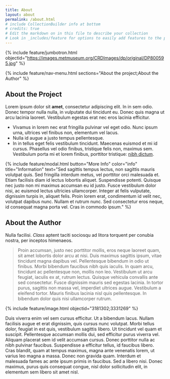 ```yaml
---
title: About
layout: about
permalink: /about.html
# include CollectionBuilder info at bottom
# credits: true
# Edit the markdown on in this file to describe your collection
# Look in _includes/feature for options to easily add features to the page
---
```


{% include feature/jumbotron.html objectid="https://images.metmuseum.org/CRDImages/dp/original/DP800595.jpg" %}

{% include feature/nav-menu.html sections="About the project;About the Author" %}

## About the Project

Lorem ipsum dolor sit **amet**, consectetur adipiscing elit. In in sem odio. Donec tempor nulla nulla, in vulputate dui tincidunt eu. Donec quis magna ut arcu lacinia laoreet. Vestibulum egestas erat nec eros lacinia efficitur. 
- Vivamus in lorem nec erat fringilla pulvinar vel eget odio. Nunc ipsum urna, ultrices vel finibus non, elementum vel lacus. 
- Nulla id augue a justo tempus pellentesque. 
- In in tellus eget felis vestibulum tincidunt. Maecenas euismod et mi id cursus. Phasellus vel odio finibus, tristique felis non, maximus sem. Vestibulum porta mi et lorem finibus, porttitor tristique: [nibh dictum](https://library.princeton.edu/special-collections/welcome).

{% include feature/modal.html button="More Info" color="info" title="Information" text="Sed sagittis tempus lectus, non sagittis mauris volutpat quis. Sed fringilla interdum metus, vel porttitor orci malesuada et. Etiam facilisis diam id lectus lobortis aliquet. Suspendisse potenti. Quisque nec justo non mi maximus accumsan eu id justo. Fusce vestibulum dolor nisi, ac euismod lectus ultricies ullamcorper. Integer at felis vulputate, dignissim turpis in, aliquet felis. Proin lorem erat, condimentum id velit nec, volutpat dapibus nunc. Nullam et rutrum nunc. Sed consectetur eros neque, id consequat magna porta vel. Cras in commodo ipsum." %}

## About the Author

Nulla facilisi. *Class* aptent taciti sociosqu ad litora torquent per conubia nostra, per inceptos himenaeos. 
> Proin accumsan, justo nec porttitor mollis, eros neque laoreet quam, sit amet lobortis dolor arcu at nisi. Duis maximus sagittis ipsum, vitae tincidunt magna dapibus vel. Pellentesque bibendum in odio ut finibus. Morbi bibendum faucibus nibh quis iaculis. In quam arcu, tincidunt ac pellentesque non, mollis non leo. Vestibulum ut arcu feugiat, iaculis ex at, rutrum lectus. Quisque vehicula convallis ante sed consectetur. Fusce dignissim mauris sed egestas lacinia. In tortor purus, sagittis non massa vel, imperdiet ultrices augue. Vestibulum a eleifend tortor. Mauris finibus lacinia nisl quis pellentesque. In bibendum dolor quis nisi ullamcorper rutrum.

{% include feature/image.html objectid="3181302;3331269" %}

Duis viverra enim vel sem cursus efficitur. Ut a bibendum lacus. Nullam facilisis augue et erat dignissim, quis cursus nunc volutpat. Morbi tellus dolor, feugiat in est quis, vestibulum sagittis libero. Ut tincidunt vel quam et suscipit. Pellentesque accumsan mollis dui, sed efficitur purus viverra vel. Aliquam placerat sem id velit accumsan cursus. Donec porttitor nulla ac nibh pulvinar faucibus. Suspendisse a efficitur tellus, id faucibus libero. Cras blandit, quam at tempus maximus, magna ante venenatis lorem, ut varius leo magna a massa. Donec non gravida quam. Interdum et malesuada fames ac ante ipsum primis in faucibus. Sed a libero nisi. Donec maximus, purus quis consequat congue, nisl dolor sollicitudin elit, in elementum sem libero sit amet nisl.


